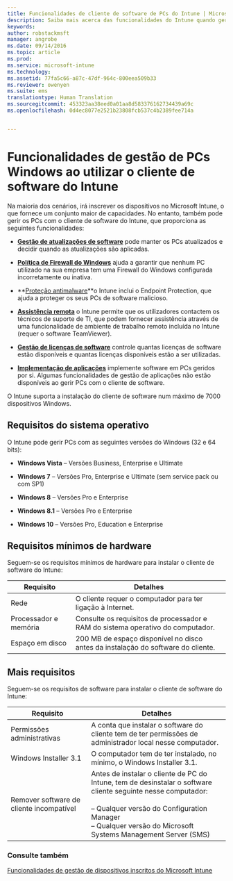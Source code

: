 ```yaml
---
title: Funcionalidades de cliente de software de PCs do Intune | Microsoft Intune
description: Saiba mais acerca das funcionalidades do Intune quando gere PCs Windows com o cliente de software do Intune.
keywords: 
author: robstackmsft
manager: angrobe
ms.date: 09/14/2016
ms.topic: article
ms.prod: 
ms.service: microsoft-intune
ms.technology: 
ms.assetid: 77fa5c66-a87c-47df-964c-800eea509b33
ms.reviewer: owenyen
ms.suite: ems
translationtype: Human Translation
ms.sourcegitcommit: 453323aa38eed0a01aa8d583376162734439a69c
ms.openlocfilehash: 0d4ec8077e2521b23808fcb537c4b2389fee714a


---
```


# Funcionalidades de gestão de PCs Windows ao utilizar o cliente de software do Intune
Na maioria dos cenários, irá inscrever os dispositivos no Microsoft Intune, o que fornece um conjunto maior de capacidades. No entanto, também pode gerir os PCs com o cliente de software do Intune, que proporciona as seguintes funcionalidades:

-   **[Gestão de atualizações de software](/intune/deploy-use/keep-windows-pcs-up-to-date-with-software-updates-in-microsoft-intune)** pode manter os PCs atualizados e decidir quando as atualizações são aplicadas.

-   **[Política de Firewall do Windows](/intune/deploy-use/help-protect-windows-pcs-using-windows-firewall-policies-in-microsoft-intune)** ajuda a garantir que nenhum PC utilizado na sua empresa tem uma Firewall do Windows configurada incorretamente ou inativa.

-   **[Proteção antimalware](/intune/deploy-use/help-secure-windows-pcs-with-endpoint-protection-for-microsoft-intune)**o Intune inclui o Endpoint Protection, que ajuda a proteger os seus PCs de software malicioso.

-   **[Assistência remota](/intune/deploy-use/common-windows-pc-management-tasks-with-the-microsoft-intune-computer-client#request-and-provide-remote-assistance-to-windows-pcs-that-use-the-intune-client-software )** o Intune permite que os utilizadores contactem os técnicos de suporte de TI, que podem fornecer assistência através de uma funcionalidade de ambiente de trabalho remoto incluída no Intune (requer o software TeamViewer).

-   **[Gestão de licenças de software](/intune/deploy-use/manage-license-agreements-for-windows-pc-software-in-microsoft-intune)** controle quantas licenças de software estão disponíveis e quantas licenças disponíveis estão a ser utilizadas.
-   **[Implementação de aplicações](/intune/deploy-use/add-apps-for-windows-pcs-in-microsoft-intune)** implemente software em PCs geridos por si. Algumas funcionalidades de gestão de aplicações não estão disponíveis ao gerir PCs com o cliente de software.


O Intune suporta a instalação do cliente de software num máximo de 7000 dispositivos Windows.

## Requisitos do sistema operativo
O Intune pode gerir PCs com as seguintes versões do Windows (32 e 64 bits):


-   **Windows Vista** – Versões Business, Enterprise e Ultimate

-   **Windows 7** – Versões Pro, Enterprise e Ultimate (sem service pack ou com SP1)

-   **Windows 8** – Versões Pro e Enterprise

-   **Windows 8.1** – Versões Pro e Enterprise

- **Windows 10** – Versões Pro, Education e Enterprise


## Requisitos mínimos de hardware
Seguem-se os requisitos mínimos de hardware para instalar o cliente de software do Intune:

|Requisito|Detalhes|
|---------------|--------------------|
|Rede|O cliente requer o computador para ter ligação à Internet.|
|Processador e memória|Consulte os requisitos de processador e RAM do sistema operativo do computador.|
|Espaço em disco|200 MB de espaço disponível no disco antes da instalação do software do cliente.|

## Mais requisitos
Seguem-se os requisitos de software para instalar o cliente de software do Intune:

|Requisito|Detalhes|
|---------------|--------------------|
|Permissões administrativas|A conta que instalar o software do cliente tem de ter permissões de administrador local nesse computador.|
|Windows Installer 3.1|O computador tem de ter instalado, no mínimo, o Windows Installer 3.1.|
|Remover software de cliente incompatível|Antes de instalar o cliente de PC do Intune, tem de desinstalar o software cliente seguinte nesse computador:<br /><br />– Qualquer versão do Configuration Manager<br />– Qualquer versão do Microsoft Systems Management Server (SMS)|

### Consulte também
[Funcionalidades de gestão de dispositivos inscritos do Microsoft Intune](./mobile-device-management-capabilities-in-microsoft-intune.md)



<!--HONumber=Sep16_HO2-->


